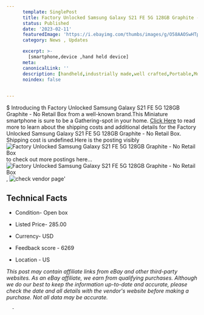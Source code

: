 ```yaml
---
      template: SinglePost
      title: Factory Unlocked Samsung Galaxy S21 FE 5G 128GB Graphite - No Retail Box
      status: Published
      date: '2023-02-11'
      featuredImage: 'https://i.ebayimg.com/thumbs/images/g/O58AAOSwHTpjX5cZ/s-l225.jpg'
      category: News , Updates

      excerpt: >-
        [smartphone,device ,hand held device]
      meta:
      canonicalLink: ''
      description: [handheld,industrially made,well crafted,Portable,Mobile,Compact,Convenient,Lightweight,Maneuverable,Man-portable,Miniature,Carriable,Hand-held,Light,Holdable,Transportable,Mobile device,Pocket-sized,On-the-go,Wireless,Cordless,Compact size,Convenient size, smartphone,device ,hand held device]
      noindex: false
      

---
```

$
      Introducing th Factory Unlocked Samsung Galaxy S21 FE 5G 128GB Graphite - No Retail Box from a well-known brand.This Miniature smartphone is sure to be a Gathering-spot in your home. [Click Here](https://www.ebay.com/itm/275594927831?hash=item402abcded7%3Ag%3AO58AAOSwHTpjX5cZ&amdata=enc%3AAQAHAAAA4PsHGWf1U61GRiLs7Ms4L0AOCy6X8jAFjiXld2J3hepTjsrVAjynGYB4eJSjJZuWdsQkhBfcKuS0KZCKARLrUN1SSB%2FLde3mvPxbWanBWlxWHPeqzVbYDkXMGddj9fVIDkFNvnTJqf%2FRaXCRyU2bKgyW9IPdzGFTe9GubJpvtPWZmNuJplEYV2HRC0NyXBmE8iBIZ9%2FqhiIp3bR2vaTh97LzRzYRWMmhqfYAHrmALWtkPaRRbtjfQHkLVUjmcqKvJWlyL2UL7cX9TY6OjdMbx%2BeRKZkwtiBB0B8euPWxmwJy&mkevt=1&mkcid=1&mkrid=711-53200-19255-0&campid=%253CePNCampaignId%253E&customid=%253CreferenceId%253E&toolid=10049) to read more to learn about the shipping costs and additional details for the Factory Unlocked Samsung Galaxy S21 FE 5G 128GB Graphite - No Retail Box. Shipping cost is undefined.Here is the posting visibly ![Factory Unlocked Samsung Galaxy S21 FE 5G 128GB Graphite - No Retail Box](https://i.ebayimg.com/thumbs/images/g/O58AAOSwHTpjX5cZ/s-l225.jpg) to check out more postings here... ![Factory Unlocked Samsung Galaxy S21 FE 5G 128GB Graphite - No Retail Box](https://i.ebayimg.com/images/g/O58AAOSwHTpjX5cZ/s-l1200.jpg), ![check vendor page](https://origin-galleryplus.ebayimg.com/ws/web/275594927831_2_0_1/225x225.jpg,https://origin-galleryplus.ebayimg.com/ws/web/275594927831_3_0_1/225x225.jpg,https://origin-galleryplus.ebayimg.com/ws/web/275594927831_4_0_1/225x225.jpg)'

      

 ## Technical Facts 



     
      

 - Condition- Open box 


      

 - Listed Price- 285.00 


      

 - Currency- USD 


      

 - Feedback score - 6269 


      

 - Location - US 


      
      

 *_This post may contain affiliate links from eBay and other third-party websites. As an eBay affiliate, we earn from qualifying purchases. Although we do our best to keep the information up-to-date and accurate, please check the date and all details with the vendor's website before making a purchase. Not all data may be accurate._*




      -
